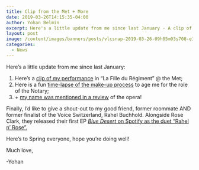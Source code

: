 ```yaml
---
title: Clip from the Met + More
date: 2019-03-26T14:15:35-04:00
author: Yohan Belmin
excerpt: Here's a little update from me since last January - A clip of my performance in "La Fille du Régiment" at the Met, a mention in a review of the opera, and a fun time-lapse of the make-up process for the role.
layout: post
image: /content/images/banners/posts/vlcsnap-2019-03-26-09h05m03s708-e1553616455397.png
categories:
  - News
---
```


Here&#8217;s a little update from me since last January:&nbsp;

1) Here&#8217;s a&nbsp;<a rel="noreferrer noopener" href="https://vimeo.com/322529496" target="_blank">clip of my performance</a>&nbsp;in &#8220;La Fille du Régiment&#8221; @ the Met;&nbsp;<br>
2) Here is a fun&nbsp;<a rel="noreferrer noopener" href="https://vimeo.com/322531429" target="_blank">time-lapse of the make-up process</a>&nbsp;to age me for the role of the Notary;<br>
3) +&nbsp;<a rel="noreferrer noopener" href="https://operawire.com/metropolitan-opera-2018-19-review-la-fille-du-regiment/" target="_blank">my name was mentioned in a review</a>&nbsp;of the opera!<br>

Finally, I&#8217;d like to give a shout-out to my good friend, former roommate AND former finalist of the Voice Switzerland, Rahel Buchhold. Alongside&nbsp;Rose Clark, they released&nbsp;their first EP&nbsp;<a rel="noreferrer noopener" href="https://open.spotify.com/artist/0R7LNvkzHdOvgzna8EEthI" target="_blank"><em>Blue Desert&nbsp;</em>on Spotify as the duet &#8220;Rahel n&#8217; Rose&#8221;.</a>

Here&#8217;s to Spring everyone, hope you&#8217;re doing well!

Much love,

-Yohan
